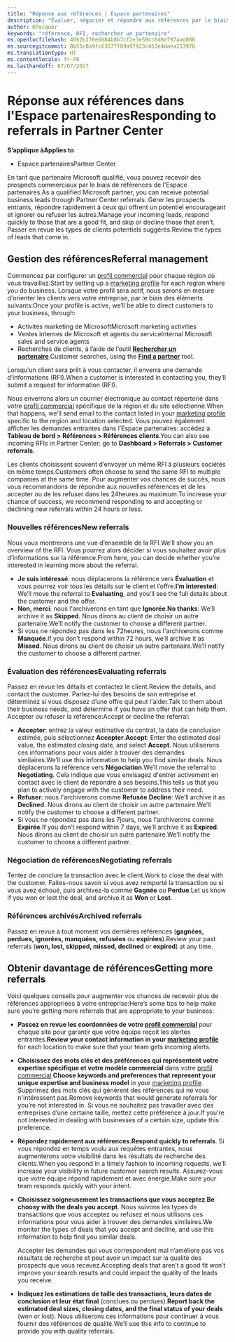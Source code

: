 ```yaml
---
title: "Réponse aux références | Espace partenaires"
description: "Évaluer, négocier et répondre aux références par le biais de l'Espace partenaires."
author: KPacquer
keywords: "référence, RFI, rechercher un partenaire"
ms.openlocfilehash: 4662b270e6684b8b7cf2e3e59cc6d8e797aad086
ms.sourcegitcommit: 8b55c0a9fc63577f09a97923c453e4daea21397b
ms.translationtype: HT
ms.contentlocale: fr-FR
ms.lasthandoff: 07/07/2017
---
```

# <a name="responding-to-referrals-in-partner-center"></a><span data-ttu-id="9facf-104">Réponse aux références dans l'Espace partenaires</span><span class="sxs-lookup"><span data-stu-id="9facf-104">Responding to referrals in Partner Center</span></span>

**<span data-ttu-id="9facf-105">S’applique à</span><span class="sxs-lookup"><span data-stu-id="9facf-105">Applies to</span></span>**

-  <span data-ttu-id="9facf-106">Espace partenaires</span><span class="sxs-lookup"><span data-stu-id="9facf-106">Partner Center</span></span>

<span data-ttu-id="9facf-107">En tant que partenaire Microsoft qualifié, vous pouvez recevoir des prospects commerciaux par le biais de références de l'Espace partenaires.</span><span class="sxs-lookup"><span data-stu-id="9facf-107">As a qualified Microsoft partner, you can receive potential business leads through Partner Center referrals.</span></span> <span data-ttu-id="9facf-108">Gérer les prospects entrants, répondre rapidement à ceux qui offrent un potentiel encourageant et ignorer ou refuser les autres.</span><span class="sxs-lookup"><span data-stu-id="9facf-108">Manage your incoming leads, respond quickly to those that are a good fit, and skip or decline those that aren’t.</span></span> <span data-ttu-id="9facf-109">Passer en revue les types de clients potentiels suggérés.</span><span class="sxs-lookup"><span data-stu-id="9facf-109">Review the types of leads that come in.</span></span> 

## <a name="referral-management"></a><span data-ttu-id="9facf-110">Gestion des références</span><span class="sxs-lookup"><span data-stu-id="9facf-110">Referral management</span></span>

<span data-ttu-id="9facf-111">Commencez par configurer un [profil commercial](create-a-marketing-profile.md) pour chaque région où vous travaillez.</span><span class="sxs-lookup"><span data-stu-id="9facf-111">Start by setting up a [marketing profile](create-a-marketing-profile.md) for each region where you do business.</span></span> <span data-ttu-id="9facf-112">Lorsque votre profil sera actif, nous serons en mesure d'orienter les clients vers votre entreprise, par le biais des éléments suivants:</span><span class="sxs-lookup"><span data-stu-id="9facf-112">Once your profile is active, we’ll be able to direct customers to your business, through:</span></span>

*  <span data-ttu-id="9facf-113">Activités marketing de Microsoft</span><span class="sxs-lookup"><span data-stu-id="9facf-113">Microsoft marketing activities</span></span>
*  <span data-ttu-id="9facf-114">Ventes internes de Microsoft et agents du service</span><span class="sxs-lookup"><span data-stu-id="9facf-114">Internal Microsoft sales and service agents</span></span>
*  <span data-ttu-id="9facf-115">Recherches de clients, à l’aide de l’outil **[Rechercher un partenaire](https://partnercenter.microsoft.com/pcv/search)**.</span><span class="sxs-lookup"><span data-stu-id="9facf-115">Customer searches, using the **[Find a partner](https://partnercenter.microsoft.com/pcv/search)** tool.</span></span>

<span data-ttu-id="9facf-116">Lorsqu’un client sera prêt à vous contacter, il enverra une demande d’informations (RFI).</span><span class="sxs-lookup"><span data-stu-id="9facf-116">When a customer is interested in contacting you, they’ll submit a request for information (RFI).</span></span> 

<span data-ttu-id="9facf-117">Nous enverrons alors un courrier électronique au contact répertorié dans votre [profil commercial](create-a-marketing-profile.md) spécifique de la région et du site sélectionné.</span><span class="sxs-lookup"><span data-stu-id="9facf-117">When that happens, we’ll send email to the contact listed in your [marketing profile](create-a-marketing-profile.md) specific to the region and location selected.</span></span> <span data-ttu-id="9facf-118">Vous pouvez également afficher les demandes entrantes dans l’Espace partenaires: accédez à **Tableau de bord > Références > Références clients**.</span><span class="sxs-lookup"><span data-stu-id="9facf-118">You can also see incoming RFIs in Partner Center: go to **Dashboard > Referrals > Customer referrals**.</span></span>

<span data-ttu-id="9facf-119">Les clients choisissent souvent d’envoyer un même RFI à plusieurs sociétés en même temps.</span><span class="sxs-lookup"><span data-stu-id="9facf-119">Customers often choose to send the same RFI to multiple companies at the same time.</span></span> <span data-ttu-id="9facf-120">Pour augmenter vos chances de succès, nous vous recommandons de répondre aux nouvelles références et de les accepter ou de les refuser dans les 24heures au maximum.</span><span class="sxs-lookup"><span data-stu-id="9facf-120">To increase your chance of success, we recommend responding to and accepting or declining new referrals within 24 hours or less.</span></span>

### <a name="new-referrals"></a><span data-ttu-id="9facf-121">Nouvelles références</span><span class="sxs-lookup"><span data-stu-id="9facf-121">New referrals</span></span>

<span data-ttu-id="9facf-122">Nous vous montrerons une vue d’ensemble de la RFI.</span><span class="sxs-lookup"><span data-stu-id="9facf-122">We’ll show you an overview of the RFI.</span></span> <span data-ttu-id="9facf-123">Vous pourrez alors décider si vous souhaitez avoir plus d’informations sur la référence.</span><span class="sxs-lookup"><span data-stu-id="9facf-123">From here, you can decide whether you’re interested in learning more about the referral.</span></span> 

*  <span data-ttu-id="9facf-124">**Je suis intéressé**: nous déplacerons la référence vers **Évaluation** et vous pourrez voir tous les détails sur le client et l’offre.</span><span class="sxs-lookup"><span data-stu-id="9facf-124">**I’m interested**: We’ll move the referral to **Evaluating**, and you’ll see the full details about the customer and the offer.</span></span> 
*  <span data-ttu-id="9facf-125">**Non, merci**: nous l'archiverons en tant que **Ignorée**.</span><span class="sxs-lookup"><span data-stu-id="9facf-125">**No thanks**: We’ll archive it as **Skipped**.</span></span> <span data-ttu-id="9facf-126">Nous dirons au client de choisir un autre partenaire.</span><span class="sxs-lookup"><span data-stu-id="9facf-126">We’ll notify the customer to choose a different partner.</span></span>
*  <span data-ttu-id="9facf-127">Si vous ne répondez pas dans les 72heures, nous l'archiverons comme **Manquée**.</span><span class="sxs-lookup"><span data-stu-id="9facf-127">If you don’t respond within 72 hours, we’ll archive it as **Missed**.</span></span> <span data-ttu-id="9facf-128">Nous dirons au client de choisir un autre partenaire.</span><span class="sxs-lookup"><span data-stu-id="9facf-128">We’ll notify the customer to choose a different partner.</span></span>

### <a name="evaluating-referrals"></a><span data-ttu-id="9facf-129">Évaluation des références</span><span class="sxs-lookup"><span data-stu-id="9facf-129">Evaluating referrals</span></span>

<span data-ttu-id="9facf-130">Passez en revue les détails et contactez le client.</span><span class="sxs-lookup"><span data-stu-id="9facf-130">Review the details, and contact the customer.</span></span> <span data-ttu-id="9facf-131">Parlez-lui des besoins de son entreprise et déterminez si vous disposez d’une offre qui peut l'aider.</span><span class="sxs-lookup"><span data-stu-id="9facf-131">Talk to them about their business needs, and determine if you have an offer that can help them.</span></span> <span data-ttu-id="9facf-132">Accepter ou refuser la référence:</span><span class="sxs-lookup"><span data-stu-id="9facf-132">Accept or decline the referral:</span></span> 

*  <span data-ttu-id="9facf-133">**Accepter**: entrez la valeur estimative du contrat, la date de conclusion estimée, puis sélectionnez **Accepter**.</span><span class="sxs-lookup"><span data-stu-id="9facf-133">**Accept**: Enter the estimated deal value, the estimated closing date, and select **Accept**.</span></span> <span data-ttu-id="9facf-134">Nous utiliserons ces informations pour vous aider à trouver des demandes similaires.</span><span class="sxs-lookup"><span data-stu-id="9facf-134">We’ll use this information to help you find similar deals.</span></span> <span data-ttu-id="9facf-135">Nous déplacerons la référence vers **Négociation**.</span><span class="sxs-lookup"><span data-stu-id="9facf-135">We’ll move the referral to **Negotiating**.</span></span> <span data-ttu-id="9facf-136">Cela indique que vous envisagez d'entrer activement en contact avec le client de répondre à ses besoins.</span><span class="sxs-lookup"><span data-stu-id="9facf-136">This tells us that you plan to actively engage with the customer to address their need.</span></span>
*  <span data-ttu-id="9facf-137">**Refuser**: nous l'archiverons comme **Refusée**.</span><span class="sxs-lookup"><span data-stu-id="9facf-137">**Decline**: We’ll archive it as **Declined**.</span></span> <span data-ttu-id="9facf-138">Nous dirons au client de choisir un autre partenaire.</span><span class="sxs-lookup"><span data-stu-id="9facf-138">We’ll notify the customer to choose a different partner.</span></span>
*  <span data-ttu-id="9facf-139">Si vous ne répondez pas dans les 7jours, nous l'archiverons comme **Expirée**.</span><span class="sxs-lookup"><span data-stu-id="9facf-139">If you don’t respond within 7 days, we’ll archive it as **Expired**.</span></span> <span data-ttu-id="9facf-140">Nous dirons au client de choisir un autre partenaire.</span><span class="sxs-lookup"><span data-stu-id="9facf-140">We’ll notify the customer to choose a different partner.</span></span>

### <a name="negotiating-referrals"></a><span data-ttu-id="9facf-141">Négociation de références</span><span class="sxs-lookup"><span data-stu-id="9facf-141">Negotiating referrals</span></span>

<span data-ttu-id="9facf-142">Tentez de conclure la transaction avec le client.</span><span class="sxs-lookup"><span data-stu-id="9facf-142">Work to close the deal with the customer.</span></span> <span data-ttu-id="9facf-143">Faites-nous savoir si vous avez remporté la transaction ou si vous avez échoué, puis archivez-la comme **Gagnée** ou **Perdue**.</span><span class="sxs-lookup"><span data-stu-id="9facf-143">Let us know if you won or lost the deal, and archive it as **Won** or **Lost**.</span></span> 

### <a name="archived-referrals"></a><span data-ttu-id="9facf-144">Références archivés</span><span class="sxs-lookup"><span data-stu-id="9facf-144">Archived referrals</span></span>

<span data-ttu-id="9facf-145">Passez en revue à tout moment vos dernières références (**gagnées, perdues, ignorées, manquées, refusées** ou **expirées**).</span><span class="sxs-lookup"><span data-stu-id="9facf-145">Review your past referrals (**won, lost, skipped, missed, declined** or **expired**) at any time.</span></span> 

## <a name="getting-more-referrals"></a><span data-ttu-id="9facf-146">Obtenir davantage de références</span><span class="sxs-lookup"><span data-stu-id="9facf-146">Getting more referrals</span></span>

<span data-ttu-id="9facf-147">Voici quelques conseils pour augmenter vos chances de recevoir plus de références appropriées à votre entreprise:</span><span class="sxs-lookup"><span data-stu-id="9facf-147">Here’s some tips to help make sure you’re getting more referrals that are appropriate to your business:</span></span>

*  <span data-ttu-id="9facf-148">**Passez en revue les coordonnées de votre [profil commercial](create-a-marketing-profile.md)** pour chaque site pour garantir que votre équipe reçoit les alertes entrantes.</span><span class="sxs-lookup"><span data-stu-id="9facf-148">**Review your contact information in your [marketing profile](create-a-marketing-profile.md)** for each location to make sure that your team gets incoming alerts.</span></span>

*  <span data-ttu-id="9facf-149">**Choisissez des mots clés et des préférences qui représentent votre expertise spécifique et votre modèle commercial** dans votre [profil commercial](create-a-marketing-profile.md).</span><span class="sxs-lookup"><span data-stu-id="9facf-149">**Choose keywords and preferences that represent your unique expertise and business model** in your [marketing profile](create-a-marketing-profile.md).</span></span> <span data-ttu-id="9facf-150">Supprimez des mots clés qui génèrent des références qui ne vous n'intéressent pas.</span><span class="sxs-lookup"><span data-stu-id="9facf-150">Remove keywords that would generate referrals for you’re not interested in.</span></span> <span data-ttu-id="9facf-151">Si vous ne souhaitez pas travailler avec des entreprises d’une certaine taille, mettez cette préférence à jour.</span><span class="sxs-lookup"><span data-stu-id="9facf-151">If you’re not interested in dealing with businesses of a certain size, update this preference.</span></span>

*  <span data-ttu-id="9facf-152">**Répondez rapidement aux références**.</span><span class="sxs-lookup"><span data-stu-id="9facf-152">**Respond quickly to referrals**.</span></span> <span data-ttu-id="9facf-153">Si vous répondez en temps voulu aux requêtes entrantes, nous augmenterons votre visibilité dans les résultats de recherche des clients.</span><span class="sxs-lookup"><span data-stu-id="9facf-153">When you respond in a timely fashion to incoming requests, we’ll increase your visibility in future customer search results.</span></span> <span data-ttu-id="9facf-154">Assurez-vous que votre équipe répond rapidement et avec énergie.</span><span class="sxs-lookup"><span data-stu-id="9facf-154">Make sure your team responds quickly with your intent.</span></span>

*  <span data-ttu-id="9facf-155">**Choisissez soigneusement les transactions que vous acceptez**.</span><span class="sxs-lookup"><span data-stu-id="9facf-155">**Be choosy with the deals you accept**.</span></span> <span data-ttu-id="9facf-156">Nous suivons les types de transactions que vous acceptez ou refusez et nous utilisons ces informations pour vous aider à trouver des demandes similaires.</span><span class="sxs-lookup"><span data-stu-id="9facf-156">We monitor the types of deals that you accept and decline, and use this information to help find you similar deals.</span></span> 

   <span data-ttu-id="9facf-157">Accepter les demandes qui vous correspondent mal n’améliore pas vos résultats de recherche et peut avoir un impact sur la qualité des prospects que vous recevez.</span><span class="sxs-lookup"><span data-stu-id="9facf-157">Accepting deals that aren’t a good fit won’t improve your search results and could impact the quality of the leads you receive.</span></span>

*  <span data-ttu-id="9facf-158">**Indiquez les estimations de taille des transactions, leurs dates de conclusion et leur état final** (conclues ou perdues).</span><span class="sxs-lookup"><span data-stu-id="9facf-158">**Report back the estimated deal sizes, closing dates, and the final status of your deals** (won or lost).</span></span> <span data-ttu-id="9facf-159">Nous utiliserons ces informations pour continuer à vous fournir des références de qualité.</span><span class="sxs-lookup"><span data-stu-id="9facf-159">We’ll use this info to continue to provide you with quality referrals.</span></span>
